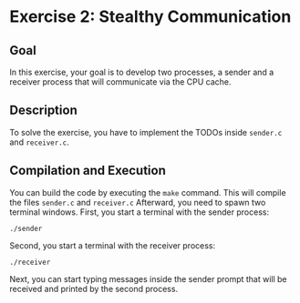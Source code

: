 # Exercise 2: Stealthy Communication

## Goal
In this exercise, your goal is to develop two processes, a sender and a receiver process that will communicate via the CPU cache.

## Description
To solve the exercise, you have to implement the TODOs inside `sender.c` and `receiver.c`.

## Compilation and Execution
You can build the code by executing the `make` command. This will compile the files `sender.c` and `receiver.c`
Afterward, you need to spawn two terminal windows.
First, you start a terminal with the sender process:
```
./sender
```
Second, you start a terminal with the receiver process:

```
./receiver
```
Next, you can start typing messages inside the sender prompt that will be received and printed by the second process.
